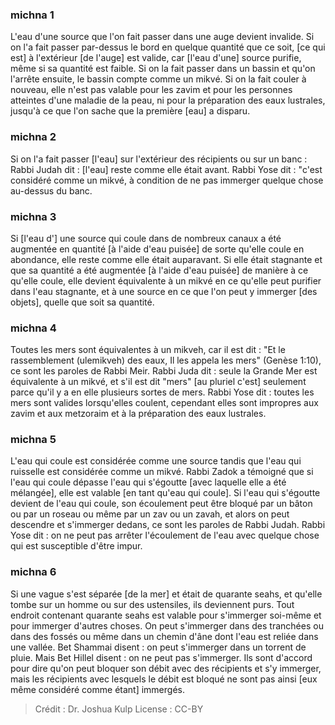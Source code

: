 
### michna 1
L'eau d'une source que l'on fait passer dans une auge devient invalide. Si on l'a fait passer par-dessus le bord en quelque quantité que ce soit, [ce qui est] à l'extérieur [de l'auge] est valide, car [l'eau d'une] source purifie, même si sa quantité est faible. Si on la fait passer dans un bassin et qu'on l'arrête ensuite, le bassin compte comme un mikvé. Si on la fait couler à nouveau, elle n'est pas valable pour les zavim et pour les personnes atteintes d'une maladie de la peau, ni pour la préparation des eaux lustrales, jusqu'à ce que l'on sache que la première [eau] a disparu.

### michna 2
Si on l'a fait passer [l'eau] sur l'extérieur des récipients ou sur un banc : Rabbi Judah dit : [l'eau] reste comme elle était avant. Rabbi Yose dit : "c'est considéré comme un mikvé, à condition de ne pas immerger quelque chose au-dessus du banc.

### michna 3
Si [l'eau d'] une source qui coule dans de nombreux canaux a été augmentée en quantité [à l'aide d'eau puisée] de sorte qu'elle coule en abondance, elle reste comme elle était auparavant. Si elle était stagnante et que sa quantité a été augmentée [à l'aide d'eau puisée] de manière à ce qu'elle coule, elle devient équivalente à un mikvé en ce qu'elle peut purifier dans l'eau stagnante, et à une source en ce que l'on peut y immerger [des objets], quelle que soit sa quantité.

### michna 4
Toutes les mers sont équivalentes à un mikveh, car il est dit : "Et le rassemblement (ulemikveh) des eaux, Il les appela les mers" (Genèse 1:10), ce sont les paroles de Rabbi Meir. Rabbi Juda dit : seule la Grande Mer est équivalente à un mikvé, et s'il est dit "mers" [au pluriel c'est] seulement parce qu'il y a en elle plusieurs sortes de mers. Rabbi Yose dit : toutes les mers sont valides lorsqu'elles coulent, cependant elles sont impropres aux zavim et aux metzoraim et à la préparation des eaux lustrales.

### michna 5
L'eau qui coule est considérée comme une source tandis que l'eau qui ruisselle est considérée comme un mikvé. Rabbi Zadok a témoigné que si l'eau qui coule dépasse l'eau qui s'égoutte [avec laquelle elle a été mélangée], elle est valable [en tant qu'eau qui coule]. Si l'eau qui s'égoutte devient de l'eau qui coule, son écoulement peut être bloqué par un bâton ou par un roseau ou même par un zav ou un zavah, et alors on peut descendre et s'immerger dedans, ce sont les paroles de Rabbi Judah. Rabbi Yose dit : on ne peut pas arrêter l'écoulement de l'eau avec quelque chose qui est susceptible d'être impur.

### michna 6
Si une vague s'est séparée [de la mer] et était de quarante seahs, et qu'elle tombe sur un homme ou sur des ustensiles, ils deviennent purs. Tout endroit contenant quarante seahs est valable pour s'immerger soi-même et pour immerger d'autres choses. On peut s'immerger dans des tranchées ou dans des fossés ou même dans un chemin d'âne dont l'eau est reliée dans une vallée. Bet Shammai disent : on peut s'immerger dans un torrent de pluie. Mais Bet Hillel disent : on ne peut pas s'immerger. Ils sont d'accord pour dire qu'on peut bloquer son débit avec des récipients et s'y immerger, mais les récipients avec lesquels le débit est bloqué ne sont pas ainsi [eux même considéré comme étant] immergés.

>Crédit : Dr. Joshua Kulp
>License : CC-BY